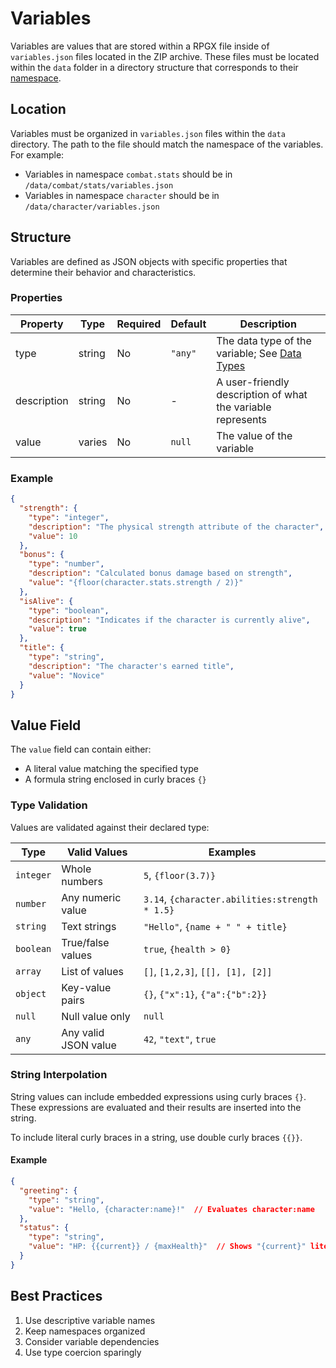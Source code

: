 # Variables

Variables are values that are stored within a RPGX file inside of `variables.json` files located in the ZIP archive. These files must be located within the `data` folder in a directory structure that corresponds to their [namespace](./namespaces.md).

## Location

Variables must be organized in `variables.json` files within the `data` directory. The path to the file should match the namespace of the variables. For example:

- Variables in namespace `combat.stats` should be in `/data/combat/stats/variables.json`
- Variables in namespace `character` should be in `/data/character/variables.json`

## Structure

Variables are defined as JSON objects with specific properties that determine their behavior and characteristics.

### Properties

| Property | Type | Required | Default | Description |
|----------|------|----------|----------|-------------|
| type | string | No | `"any"` | The data type of the variable; See [Data Types](../common/data_types.md) |
| description | string | No | - | A user-friendly description of what the variable represents |
| value | varies | No | `null` | The value of the variable |

### Example

```json
{
  "strength": {
    "type": "integer",
    "description": "The physical strength attribute of the character",
    "value": 10
  },
  "bonus": {
    "type": "number",
    "description": "Calculated bonus damage based on strength",
    "value": "{floor(character.stats.strength / 2)}"
  },
  "isAlive": {
    "type": "boolean",
    "description": "Indicates if the character is currently alive",
    "value": true
  },
  "title": {
    "type": "string",
    "description": "The character's earned title",
    "value": "Novice"
  }
}
```

## Value Field

The `value` field can contain either:

- A literal value matching the specified type
- A formula string enclosed in curly braces `{}`

### Type Validation

Values are validated against their declared type:

| Type      | Valid Values         | Examples                                       |
|-----------|----------------------|------------------------------------------------|
| `integer` | Whole numbers        | `5`, `{floor(3.7)}`                            |
| `number`  | Any numeric value    | `3.14`, `{character.abilities:strength * 1.5}` |
| `string`  | Text strings         | `"Hello"`, `{name + " " + title}`              |
| `boolean` | True/false values    | `true`, `{health > 0}`                         |
| `array`   | List of values       | `[]`, `[1,2,3]`, `[[], [1], [2]]`              |
| `object`  | Key-value pairs      | `{}`, `{"x":1}`, `{"a":{"b":2}}`               |
| `null`    | Null value only      | `null`                                         |
| `any`     | Any valid JSON value | `42`, `"text"`, `true`                         |

### String Interpolation

String values can include embedded expressions using curly braces `{}`. These expressions are evaluated and their results are inserted into the string.

To include literal curly braces in a string, use double curly braces `{{}}`.

#### Example

```json
{
  "greeting": {
    "type": "string",
    "value": "Hello, {character:name}!"  // Evaluates character:name
  },
  "status": {
    "type": "string",
    "value": "HP: {{current}} / {maxHealth}"  // Shows "{current}" literally and evaluates maxHealth
  }
}
```

## Best Practices

1. Use descriptive variable names
2. Keep namespaces organized
3. Consider variable dependencies
4. Use type coercion sparingly
